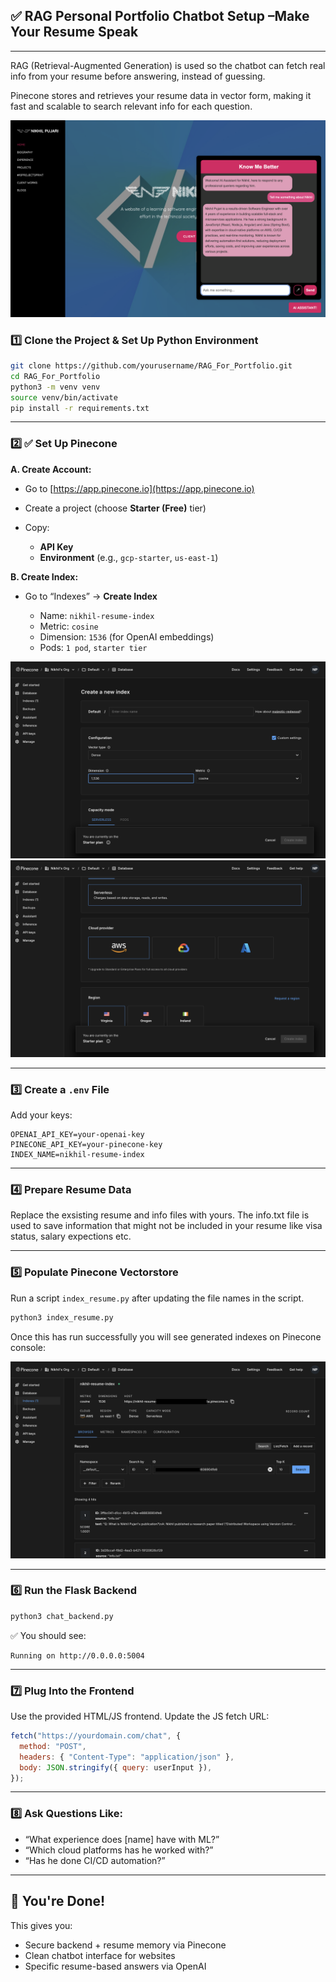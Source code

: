 ## ✅ RAG Personal Portfolio Chatbot Setup –Make Your Resume Speak

---

RAG (Retrieval-Augmented Generation) is used so the chatbot can fetch real info from your resume before answering, instead of guessing.

Pinecone stores and retrieves your resume data in vector form, making it fast and scalable to search relevant info for each question.

![My Personal Portfolio AI Chatbot - nikhilpujari.in](./screenshots/chatbot.png)

### 1️⃣ Clone the Project & Set Up Python Environment

```bash
git clone https://github.com/yourusername/RAG_For_Portfolio.git
cd RAG_For_Portfolio
python3 -m venv venv
source venv/bin/activate
pip install -r requirements.txt
```

---

### 2️⃣ ✅ Set Up Pinecone

**A. Create Account:**

- Go to [https://app.pinecone.io](https://app.pinecone.io)
- Create a project (choose **Starter (Free)** tier)
- Copy:

  - **API Key**
  - **Environment** (e.g., `gcp-starter`, `us-east-1`)

**B. Create Index:**

- Go to “Indexes” → **Create Index**

  - Name: `nikhil-resume-index`
  - Metric: `cosine`
  - Dimension: `1536` (for OpenAI embeddings)
  - Pods: `1 pod`, `starter tier`

![Pinecone-custom-setting](./screenshots/Pinecone-custom-setting.png)
![Pinecone-create-index](./screenshots/Pinecone-create-index.png)

---

### 3️⃣ Create a `.env` File

Add your keys:

```env
OPENAI_API_KEY=your-openai-key
PINECONE_API_KEY=your-pinecone-key
INDEX_NAME=nikhil-resume-index
```

---

### 4️⃣ Prepare Resume Data

Replace the exsisting resume and info files with yours. The info.txt file is used to save information that might not be included in your resume like visa status, salary expections etc.

---

### 5️⃣ Populate Pinecone Vectorstore

Run a script `index_resume.py` after updating the file names in the script.

```bash
python3 index_resume.py
```

Once this has run successfully you will see generated indexes on Pinecone console:

![Pinecone-index-created](./screenshots/Pinecone-index-created.png)

---

### 6️⃣ Run the Flask Backend

```bash
python3 chat_backend.py
```

✅ You should see:

```
Running on http://0.0.0.0:5004
```

---

### 7️⃣ Plug Into the Frontend

Use the provided HTML/JS frontend. Update the JS fetch URL:

```js
fetch("https://yourdomain.com/chat", {
  method: "POST",
  headers: { "Content-Type": "application/json" },
  body: JSON.stringify({ query: userInput }),
});
```

---

### 8️⃣ Ask Questions Like:

- “What experience does [name] have with ML?”
- “Which cloud platforms has he worked with?”
- “Has he done CI/CD automation?”

---

## 🏁 You're Done!

This gives you:

- Secure backend + resume memory via Pinecone
- Clean chatbot interface for websites
- Specific resume-based answers via OpenAI
